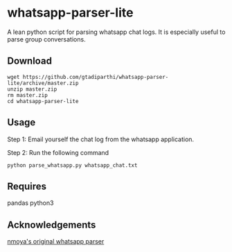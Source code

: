 
whatsapp-parser-lite
====================

A lean python script for parsing whatsapp chat logs. It is especially useful to parse group conversations. 

Download
--------

    wget https://github.com/gtadiparthi/whatsapp-parser-lite/archive/master.zip
    unzip master.zip
    rm master.zip
    cd whatsapp-parser-lite

Usage
-----

Step 1: Email yourself the chat log from the whatsapp application.

Step 2: Run the following command

    python parse_whatsapp.py whatsapp_chat.txt

Requires
--------

pandas
python3

Acknowledgements
----------------

[nmoya's original whatsapp parser](https://github.com/nmoya/whatsapp-parser)
